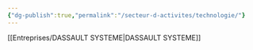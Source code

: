 ```yaml
---
{"dg-publish":true,"permalink":"/secteur-d-activites/technologie/"}
---
```


[[Entreprises/DASSAULT SYSTEME\|DASSAULT SYSTEME]]

